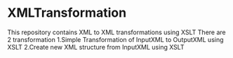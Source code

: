 # XMLTransformation
This repository contains XML to XML transformations using XSLT
There are 2 transformation 
     1.Simple Transformation of InputXML to OutputXML using XSLT
     2.Create new XML structure from InputXML using XSLT

